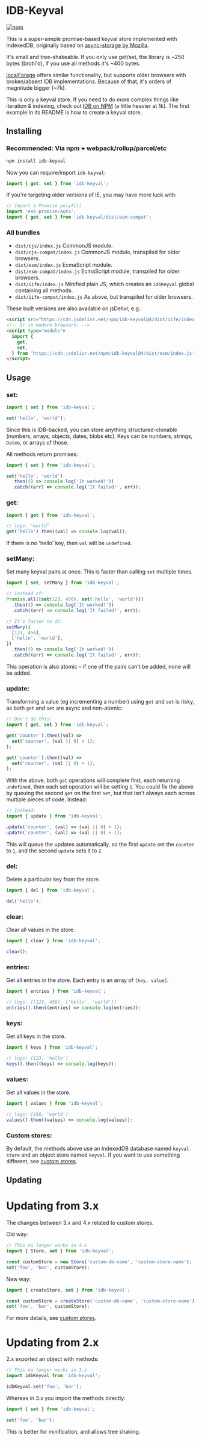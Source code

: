 # IDB-Keyval

[![npm](https://img.shields.io/npm/v/idb-keyval.svg)](https://www.npmjs.com/package/idb-keyval)

This is a super-simple promise-based keyval store implemented with IndexedDB, originally based on [async-storage by Mozilla](https://github.com/mozilla-b2g/gaia/blob/master/shared/js/async_storage.js).

It's small and tree-shakeable. If you only use get/set, the library is ~250 bytes (brotli'd), if you use all methods it's ~400 bytes.

[localForage](https://github.com/localForage/localForage) offers similar functionality, but supports older browsers with broken/absent IDB implementations. Because of that, it's orders of magnitude bigger (~7k).

This is only a keyval store. If you need to do more complex things like iteration & indexing, check out [IDB on NPM](https://www.npmjs.com/package/idb) (a little heavier at 1k). The first example in its README is how to create a keyval store.

## Installing

### Recommended: Via npm + webpack/rollup/parcel/etc

```sh
npm install idb-keyval
```

Now you can require/import `idb-keyval`:

```js
import { get, set } from 'idb-keyval';
```

If you're targeting older versions of IE, you may have more luck with:

```js
// Import a Promise polyfill
import 'es6-promise/auto';
import { get, set } from 'idb-keyval/dist/esm-compat';
```

### All bundles

- `dist/cjs/index.js` CommonJS module.
- `dist/cjs-compat/index.js` CommonJS module, transpiled for older browsers.
- `dist/esm/index.js` EcmaScript module.
- `dist/esm-compat/index.js` EcmaScript module, transpiled for older browsers.
- `dist/iife/index.js` Minified plain JS, which creates an `idbKeyval` global containing all methods.
- `dist/iife-compat/index.js` As above, but transpiled for older browsers.

These built versions are also available on jsDelivr, e.g.:

```html
<script src="https://cdn.jsdelivr.net/npm/idb-keyval@4/dist/iife/index.js"></script>
<!-- Or in modern browsers: -->
<script type="module">
  import {
    get,
    set,
  } from 'https://cdn.jsdelivr.net/npm/idb-keyval@4/dist/esm/index.js';
</script>
```

## Usage

### set:

```js
import { set } from 'idb-keyval';

set('hello', 'world');
```

Since this is IDB-backed, you can store anything structured-clonable (numbers, arrays, objects, dates, blobs etc). Keys can be numbers, strings, `Date`s, or arrays of those.

All methods return promises:

```js
import { set } from 'idb-keyval';

set('hello', 'world')
  .then(() => console.log('It worked!'))
  .catch((err) => console.log('It failed!', err));
```

### get:

```js
import { get } from 'idb-keyval';

// logs: "world"
get('hello').then((val) => console.log(val));
```

If there is no 'hello' key, then `val` will be `undefined`.

### setMany:

Set many keyval pairs at once. This is faster than calling `set` multiple times.

```js
import { set, setMany } from 'idb-keyval';

// Instead of:
Promise.all([set(123, 456), set('hello', 'world')])
  .then(() => console.log('It worked!'))
  .catch((err) => console.log('It failed!', err));

// It's faster to do:
setMany([
  [123, 456],
  ['hello', 'world'],
])
  .then(() => console.log('It worked!'))
  .catch((err) => console.log('It failed!', err));
```

This operation is also atomic – if one of the pairs can't be added, none will be added.

### update:

Transforming a value (eg incrementing a number) using `get` and `set` is risky, as both `get` and `set` are async and non-atomic:

```js
// Don't do this:
import { get, set } from 'idb-keyval';

get('counter').then((val) =>
  set('counter', (val || 0) + 1);
);

get('counter').then((val) =>
  set('counter', (val || 0) + 1);
);
```

With the above, both `get` operations will complete first, each returning `undefined`, then each set operation will be setting `1`. You could fix the above by queuing the second `get` on the first `set`, but that isn't always each across multiple pieces of code. Instead:

```js
// Instead:
import { update } from 'idb-keyval';

update('counter', (val) => (val || 0) + 1);
update('counter', (val) => (val || 0) + 1);
```

This will queue the updates automatically, so the first `update` set the `counter` to `1`, and the second `update` sets it to `2`.

### del:

Delete a particular key from the store.

```js
import { del } from 'idb-keyval';

del('hello');
```

### clear:

Clear all values in the store.

```js
import { clear } from 'idb-keyval';

clear();
```

### entries:

Get all entries in the store. Each entry is an array of `[key, value]`.

```js
import { entries } from 'idb-keyval';

// logs: [[123, 456], ['hello', 'world']]
entries().then((entries) => console.log(entries));
```

### keys:

Get all keys in the store.

```js
import { keys } from 'idb-keyval';

// logs: [123, 'hello']
keys().then((keys) => console.log(keys));
```

### values:

Get all values in the store.

```js
import { values } from 'idb-keyval';

// logs: [456, 'world']
values().then((values) => console.log(values));
```

### Custom stores:

By default, the methods above use an IndexedDB database named `keyval-store` and an object store named `keyval`. If you want to use something different, see [custom stores](./custom-stores.md).

## Updating

# Updating from 3.x

The changes between 3.x and 4.x related to custom stores.

Old way:

```js
// This no longer works in 4.x
import { Store, set } from 'idb-keyval';

const customStore = new Store('custom-db-name', 'custom-store-name');
set('foo', 'bar', customStore);
```

New way:

```js
import { createStore, set } from 'idb-keyval';

const customStore = createStore('custom-db-name', 'custom-store-name');
set('foo', 'bar', customStore);
```

For more details, see [custom stores](./custom-stores.md).

# Updating from 2.x

2.x exported an object with methods:

```js
// This no longer works in 3.x
import idbKeyval from 'idb-keyval';

idbKeyval.set('foo', 'bar');
```

Whereas in 3.x you import the methods directly:

```js
import { set } from 'idb-keyval';

set('foo', 'bar');
```

This is better for minification, and allows tree shaking.
